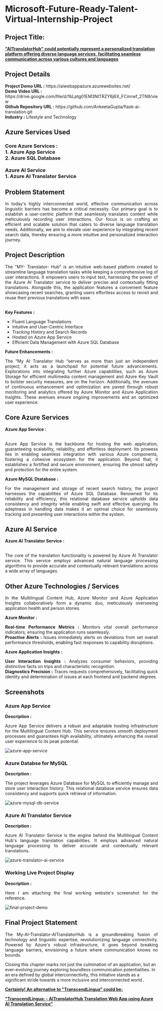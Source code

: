<h1>Microsoft-Future-Ready-Talent-Virtual-Internship-Project</h1>
<h2>Project Title:</h2><b><a href="https://aiwebappazure.azurewebsites.net/">"AITranslatorHub" could potentially represent a personalized translation platform offering diverse language services, facilitating seamless communication across various cultures and languages</b></a>
<br>
<h2>Project Details</h2>
<b>Project Demo URL :</b> https://aiwebappazure.azurewebsites.net/ <br>
<b>Demo Video URL :</b> https://drive.google.com/file/d/1bLptg01EM3NtTRZY6j6X_FCmrwf_2TN9/view <br>
<b>Github Repository URL :</b> https://github.com/AnkeetaGupta/flask-ai-translation.git <br>
<b>Industry :</b> Lifestyle and Technology<br>
<h2>Azure Services Used</h2>
<h3>
Core Azure Services : <br>
1. Azure App Service <br>
2. Azure SQL Database <br> <br>
Azure AI Service <br>
1. Azure AI Translator Service
</h3>
<h2>Problem Statement</h2>
<p align="justify">In today's highly interconnected world, effective communication across linguistic barriers has become a critical necessity. Our primary goal is to establish a user-centric platform that seamlessly translates content while meticulously recording user interactions. Our focus is on crafting an efficient and scalable solution that caters to diverse language translation needs. Additionally, we aim to elevate user experience by integrating recent search data, thereby ensuring a more intuitive and personalized interaction journey.</p>
<h2>Project Description</h2>
<p align="justify">The "MY- Translator- Hub" is an intuitive web-based platform created to streamline language translation tasks while keeping a comprehensive log of user interactions. It empowers users to input text, harnessing the power of the Azure AI Translator service to deliver precise and contextually fitting translations. Alongside this, the application features a convenient feature showcasing recent searches, granting users effortless access to revisit and reuse their previous translations with ease.</p><br>
<b>Key Features :</b>
<ul>
    <li>Fluent Language Translations</li>
    <li>Intuitive and User-Centric Interface</li>
    <li>Tracking History and Search Records</li>
    <li>Hosted on Azure App Service</li>
    <li>Efficient Data Management with Azure SQL Database</li>
</ul>
<b>Future Enhancements :</b><br>
<p align="justify">The “My AI Translator Hub “serves as more than just an independent project; it acts as a launchpad for potential future advancements. Explorations into integrating further Azure capabilities, such as Azure Storage for efficient multimedia content management and Azure Key Vault to bolster security measures, are on the horizon. Additionally, the avenues of continuous enhancement and optimization are paved through robust monitoring and analytics offered by Azure Monitor and Azure Application Insights. These avenues ensure ongoing improvements and an optimized user experience.</p>
<h2>Core Azure Services</h2>
<b>Azure App Service :</b><br><p align="justify"><br>Azure App Service is the backbone for hosting the web application, guaranteeing scalability, reliability, and effortless deployment. Its prowess lies in enabling seamless integration with various Azure components, fostering a cohesive ecosystem for the application. Beyond that, it establishes a fortified and secure environment, ensuring the utmost safety and protection for the entire system.</p>

<b>Azure MySQL Dtatabase :</b><br><p align="justify">For the management and storage of recent search history, the project harnesses the capabilities of Azure SQL Database. Renowned for its reliability and efficiency, this relational database service upholds data consistency and integrity while enabling swift and effective querying. Its adeptness in handling data makes it an optimal choice for seamlessly tracking and presenting user interactions within the system.</p>
<h2>Azure AI Service</h2>
<b>Azure AI Translator Service :</b><br><br><p align="justify">The core of the translation functionality is powered by Azure AI Translator service. This service employs advanced natural language processing algorithms to provide accurate and contextually relevant translations across a wide array of languages.</p>
<h2>Other Azure Technologies / Services</h2>
<p align="justify">In the Multilingual Content Hub, Azure Monitor and Azure Application Insights collaboratively form a dynamic duo, meticulously overseeing application health and person stories.</p>

<b>Azure Monitor :</b><p align="justify"><b>Real-time Performance Metrics :</b> Monitors vital overall performance indicators, ensuring the application runs seamlessly.<br>
<b>Proactive Alerts :</b> Issues immediately alerts on deviations from set overall performance thresholds, enabling fast responses to capability disruptions.</p>
<b>Azure Application Insights :</b><p align="justify">
<b>User Interaction Insights :</b> Analyzes consumer behaviors, providing distinctive facts on trips and characteristic recognition.<br>
<b>Diagnostics Precision :</b> Traces requests comprehensively, facilitating quick identity and determination of issues at each frontend and backend degrees.

<h2>Screenshots</h2>
<h3>Azure App Service</h3>
<b>Description :</b><p align="justify">Azure App Service delivers a robust and adaptable hosting infrastructure for the Multilingual Content Hub. This service ensures smooth deployment processes and guarantees high availability, ultimately enhancing the overall user experience to its peak potential.</p>
<img src="./Screenshorts/Webapp.png" alt="azure-app-service"></img><br>

<h3>Azure Databse for MySQL</h3>
<b>Description :</b><p align="justify"> The project leverages Azure Database for MySQL to efficiently manage and store user interaction history. This relational database service ensures data consistency and supports quick retrieval of information.</p>
<img src="./Screenshorts/SQL-DB.png" alt="azure-mysql-db-service"></img><br>

<h3>Azure AI Translator Service</h3>
<b>Description :</b><p align="justify">Azure AI Translator Service is the engine behind the Multilingual Content Hub's language translation capabilities. It employs advanced natural language processing to deliver accurate and contextually relevant translations.</p>
<img src="./Screenshorts/Translator.png" alt="azure-translator-ai-service"></img><br>

<h3>Working Live Project Display</h3>
<b>Description :</b><p align="justify">Here I am attaching the final working website's screenshot for the reference.</p>
<img src="./Screenshorts/FinalOutput.png" alt="final-project-demo"></img>



<h2>Final Project Statement</h2>
<p align="justify">
The My-AI-Translator-AITranslatorHub is a groundbreaking fusion of technology and linguistic expertise, revolutionizing language connectivity. Powered by Azure's robust infrastructure, it goes beyond breaking language barriers, envisioning a future where communication knows no bounds.

Closing this chapter marks not just the culmination of an application, but an ever-evolving journey exploring boundless communication potentialities. In an era defined by global interconnectivity, this initiative stands as a significant stride towards a more inclusive and interconnected world..</p>

</h2><b><a href="https://aiwebappazure.azurewebsites.net/">Certainly! An alternative to "TranscendLingua" could be:

"TranscendLingua: - AITranslatorHub Translation Web App using Azure AI Translation Service"</b></a>
